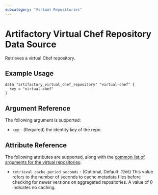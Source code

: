 ```yaml
---
subcategory: "Virtual Repositories"
---
```

# Artifactory Virtual Chef Repository Data Source

Retrieves a virtual Chef repository.

## Example Usage

```hcl
data "artifactory_virtual_chef_repository" "virtual-chef" {
  key = "virtual-chef"
}
```

## Argument Reference

The following argument is supported:

* `key` - (Required) the identity key of the repo.

## Attribute Reference

The following attributes are supported, along with the [common list of arguments for the virtual repositories](../resources/virtual.md):

* `retrieval_cache_period_seconds` - (Optional, Default: `7200`) This value refers to the number of seconds to cache metadata files before checking for newer versions on aggregated repositories. A value of 0 indicates no caching.
